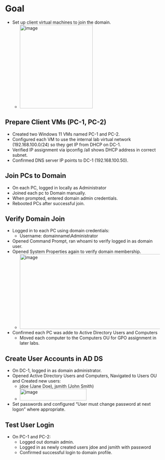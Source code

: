 # Goal
- Set up client virtual machines to join the domain.
  - <img width="237" height="271" alt="image" src="https://github.com/user-attachments/assets/74448696-cbeb-4358-8e03-cba95c24cda9" />

## Prepare Client VMs (PC-1, PC-2)
- Created two Windows 11 VMs named PC-1 and PC-2.
- Configured each VM to use the internal lab virtual network (192.168.100.0/24) so they get IP from DHCP on DC-1.
- Verified IP assignment via ipconfig /all shows DHCP address in correct subnet.
- Confirmed DNS server IP points to DC-1 (192.168.100.50).

## Join PCs to Domain
- On each PC, logged in locally as Administrator
- Joined each pc to Domain manually.
- When prompted, entered domain admin credentials.
- Rebooted PCs after successful join.

## Verify Domain Join
- Logged in to each PC using domain credentials:
  - Username: domainname\Administrator
- Opened Command Prompt, ran whoami to verify logged in as domain user.
- Opened System Properties again to verify domain membership.
  - <img width="592" height="243" alt="image" src="https://github.com/user-attachments/assets/e0d80206-2719-47d3-b140-9f70b6a5afa1" />
- Confirmed each PC was adde to Active Directory Users and Computers
  -  Moved each computer to the Computers OU for GPO assignment in later labs.
 
## Create User Accounts in AD DS
- On DC-1, logged in as domain administrator.
- Opened Active Directory Users and Computers, Navigated to Users OU and Created new users:
  - jdoe (Jane Doe), jsmith (John Smith)
  - <img width="217" height="38" alt="image" src="https://github.com/user-attachments/assets/cbdee6dd-28a6-4df9-a8c6-d5d52884329d" />
- Set passwords and configured “User must change password at next logon” where appropriate.

## Test User Login
- On PC-1 and PC-2:
  - Logged out domain admin.
  - Logged in as newly created users jdoe and jsmith with password
  - Confirmed successful login to domain profile.




